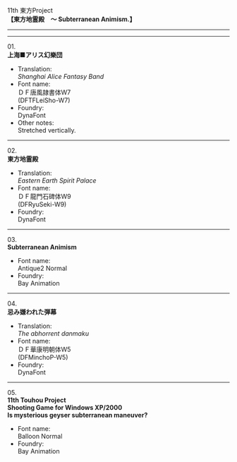 11th 東方Project  
**【東方地霊殿　～ Subterranean Animism.】**

---  
---

01\.  
**上海■アリス幻樂団**
  - Translation:  
*Shanghai Alice Fantasy Band*
  - Font name:  
ＤＦ唐風隷書体W7  
(DFTFLeiSho-W7)
  - Foundry:  
DynaFont
  - Other notes:  
Stretched vertically.

---

02\.  
**東方地霊殿**
  - Translation:  
*Eastern Earth Spirit Palace*
  - Font name:  
ＤＦ龍門石碑体W9  
(DFRyuSeki-W9)
  - Foundry:  
DynaFont

---

03\.  
**Subterranean Animism**
  - Font name:  
Antique2 Normal
  - Foundry:  
Bay Animation

---

04\.  
**忌み嫌われた弾幕**
  - Translation:  
*The abhorrent danmaku*
  - Font name:  
ＤＦ華康明朝体W5  
(DFMinchoP-W5)
  - Foundry:  
DynaFont

---

05\.  
**11th Touhou Project**  
**Shooting Game for Windows XP/2000**  
**Is mysterious geyser subterranean maneuver?**
  - Font name:  
Balloon Normal
  - Foundry:  
Bay Animation
